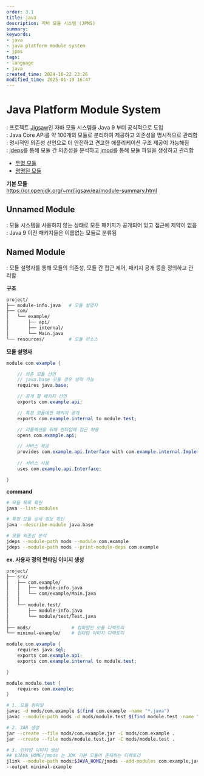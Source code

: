 ```yaml
---
order: 3.1
title: java
description: 자바 모듈 시스템 (JPMS)
summary:
keywords:
- java
- java platform module system
- jpms
tags:
- language
- java
created_time: 2024-10-22 23:26
modified_time: 2025-01-19 16:47
---
```


# Java Platform Module System
: 프로젝트 [Jigsaw](./java-project.md#jigsaw)인 자바 모듈 시스템을 Java 9 부터 공식적으로 도입  
: Java Core API를 약 100개의 모듈로 분리하여 제공하고 의존성을 명시적으로 관리함  
: 명시적인 의존성 선언으로 더 안전하고 견고한 애플리케이션 구조 제공이 가능해짐  
: [jdeps](./java-tool/jdeps.md)를 통해 모듈 간 의존성을 분석하고 [jmod](./java-tool/jmod.md)를 통해 모듈 파일을 생성하고 관리함

- [무명 모듈](#unnamed-module)
- [명명된 모듈](#named-module)


**기본 모듈**  
https://cr.openjdk.org/~mr/jigsaw/ea/module-summary.html



## Unnamed Module
: 모듈 시스템을 사용하지 않는 상태로 모든 패키지가 공개되어 있고 접근에 제약이 없음  
: Java 9 이전 패키지들은 이름없는 모듈로 분류됨  



## Named Module
: 모듈 설명자를 통해 모듈의 의존성, 모듈 간 접근 제어, 패키지 공개 등을 정의하고 관리함  


**구조**
```bash
project/
├── module-info.java   # 모듈 설명자
├── com/
│   └── example/
│       ├── api/
│       ├── internal/
│       └── Main.java
└── resources/         # 모듈 리소스
```


**모듈 설명자**
```java
module com.example {

    // 의존 모듈 선언
    // java.base 모듈 경우 생략 가능
    requires java.base;

    // 공개 할 패키지 선언
    exports com.example.api;

    // 특정 모듈에만 패키지 공개
    exports com.example.internal to module.test; 

    // 리플렉션을 위해 런타임에 접근 허용
    opens com.example.api;

    // 서비스 제공
    provides com.example.api.Interface with com.example.internal.Implementation;
    
    // 서비스 사용
    uses com.example.api.Interface;

}
```


**command**
```bash
# 모듈 목록 확인
java --list-modules

# 특정 모듈 상세 정보 확인
java --describe-module java.base

# 모듈 의존성 분석
jdeps --module-path mods --module com.example
jdeps --module-path mods --print-module-deps com.example
```


**ex. 사용자 정의 런타임 이미지 생성**

```bash
project/
├── src/
│   ├── com.example/
│   │   ├── module-info.java
│   │   └── com/example/Main.java
│   │       
│   └── module.test/
│       ├── module-info.java
│       └── module/test/Test.java
│         
├── mods/               # 컴파일된 모듈 디렉토리
└── minimal-example/    # 런타임 이미지 디렉토리
```

```java
module com.example {
    requires java.sql;
    exports com.example.api;
    exports com.example.internal to module.test; 

}

module module.test {
    requires com.example;
}
```

```bash
# 1. 모듈 컴파일
javac -d mods/com.example $(find com.example -name "*.java")
javac --module-path mods -d mods/module.test $(find module.test -name "*.java")

# 2. JAR 생성
jar --create --file mods/com.example.jar -C mods/com.example .
jar --create --file mods/module.test.jar -C mods/module.test .

# 3. 런타임 이미지 생성
## $JAVA_HOME/jmods 는 JDK 기본 모듈이 존재하는 디렉토리
jlink --module-path mods:$JAVA_HOME/jmods --add-modules com.example,java.sql,module.test \
--output minimal-example
```